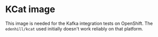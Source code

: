# KCat image

This image is needed for the Kafka integration tests on OpenShift. The `edenhill/kcat` used initially doesn't work reliably on that platform.
